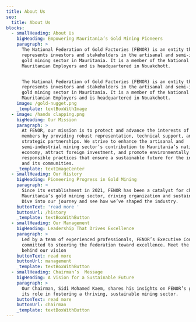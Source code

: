 ```yaml
---
title: About Us
seo:
  title: About Us
blocks:
  - smallHeading: About Us
    bigHeading: Empowering Mauritania’s Gold Mining Pioneers
    paragraph: >
      The National Federation of Gold Factories (FENOR) is an entity that
      represents investors and stakeholders in the artisanal and semi-industrial
      gold mining sector in Mauritania. It is a member of the National Union of
      Mauritanian Employers and is headquartered in Nouakchott.


      The National Federation of Gold Factories (FENOR) is an entity that
      represents investors and stakeholders in the artisanal and semi-industrial
      gold mining sector in Mauritania. It is a member of the National Union of
      Mauritanian Employers and is headquartered in Nouakchott.
    image: /gold-nugget.png
    _template: textBoxWithImage
  - image: /hands clapping.png
    bigHeading: Our Mission
    paragraph: >
      At FENOR, our mission is to protect and advance the interests of our
      members by providing robust representation, technical support, and
      strategic partnerships. We strive to enhance the artisanal and
      semi-industrial mining sector’s contribution to Mauritania’s national
      economy, attract foreign investment, and promote environmentally
      responsible practices that ensure a sustainable future for the industry
      and its communities.
    _template: textImageCenter
  - smallHeading: Our History
    bigHeading: Pioneering Progress in Gold Mining
    paragraph: >
      Since its establishment in 2021, FENOR has been a catalyst for change in
      Mauritania’s gold mining sector, driving organization and sustainability.
      Dive into our journey and see how we’ve shaped the industry.
    buttonText: 'read more '
    buttonUrl: /history
    _template: textBoxWithButton
  - smallHeading: Our Management
    bigHeading: Leadership That Drives Excellence
    paragraph: >
      Led by a team of experienced professionals, FENOR’s Executive Council is
      committed to steering the federation toward excellence. Meet the leaders
      behind our vision
    buttonText: read more
    buttonUrl: management
    _template: textBoxWithButton
  - smallHeading: Chairman’s  Message
    bigHeading: A Vision for a Sustainable Future
    paragraph: >
      Our Chairman, Sidi Mohamed Kaem, shares his insights on FENOR’s goals and
      its role in fostering a thriving, sustainable mining sector.
    buttonText: read more
    buttonUrl: chairman
    _template: textBoxWithButton
---
```


